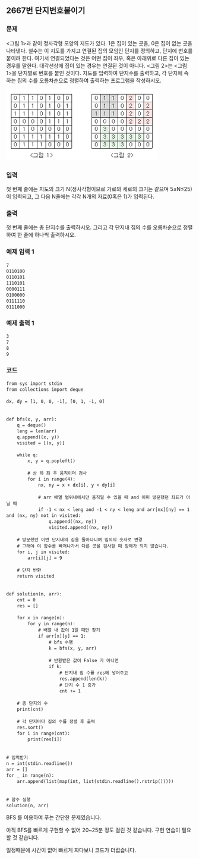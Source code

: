 ## 2667번 단지번호붙이기

### 문제

<그림 1>과 같이 정사각형 모양의 지도가 있다. 1은 집이 있는 곳을, 0은 집이 없는 곳을 나타낸다. 철수는 이 지도를 가지고 연결된 집의 모임인 단지를 정의하고, 단지에 번호를 붙이려 한다. 여기서 연결되었다는 것은 어떤 집이 좌우, 혹은 아래위로 다른 집이 있는 경우를 말한다. 대각선상에 집이 있는 경우는 연결된 것이 아니다. <그림 2>는 <그림 1>을 단지별로 번호를 붙인 것이다. 지도를 입력하여 단지수를 출력하고, 각 단지에 속하는 집의 수를 오름차순으로 정렬하여 출력하는 프로그램을 작성하시오.

![img.png](img.png)

### 입력

첫 번째 줄에는 지도의 크기 N(정사각형이므로 가로와 세로의 크기는 같으며 5≤N≤25)이 입력되고, 그 다음 N줄에는 각각 N개의 자료(0혹은 1)가 입력된다.

### 출력

첫 번째 줄에는 총 단지수를 출력하시오. 그리고 각 단지내 집의 수를 오름차순으로 정렬하여 한 줄에 하나씩 출력하시오.

### 예제 입력 1

```
7
0110100
0110101
1110101
0000111
0100000
0111110
0111000
```

### 예제 출력 1

```
3
7
8
9
```


### 코드

```python3
from sys import stdin
from collections import deque

dx, dy = [1, 0, 0, -1], [0, 1, -1, 0]


def bfs(x, y, arr):
    q = deque()
    leng = len(arr)
    q.append((x, y))
    visited = [(x, y)]

    while q:
        x, y = q.popleft()
        
        # 상 하 좌 우 움직이며 검사
        for i in range(4):
            nx, ny = x + dx[i], y + dy[i]
            
            # arr 배열 범위내에서만 움직일 수 있을 때 and 이미 방문했던 좌표가 아닐 때
            if -1 < nx < leng and -1 < ny < leng and arr[nx][ny] == 1 and (nx, ny) not in visited:
                q.append((nx, ny))
                visited.append((nx, ny))
    
    # 방문했던 이번 단지내의 집을 돌아다니며 임의의 숫자로 변경
    # 그래야 이 함수를 빠져나가서 다른 곳을 검사할 때 방해가 되지 않습니다.
    for i, j in visited:
        arr[i][j] = 9
    
    # 단지 반환
    return visited


def solution(n, arr):
    cnt = 0
    res = []

    for x in range(n):
        for y in range(n):
            # 배열 내 값이 1일 때만 찾기
            if arr[x][y] == 1:
                # bfs 수행
                k = bfs(x, y, arr)
                
                # 반환받은 값이 False 가 아니면
                if k:
                    # 단지내 집 수를 res에 넣어주고 
                    res.append(len(k))
                    # 단지 수 1 증가
                    cnt += 1
    
    # 총 단지의 수
    print(cnt)
    
    # 각 단지마다 집의 수를 정렬 후 출력
    res.sort()
    for i in range(cnt):
        print(res[i])


# 입력받기
n = int(stdin.readline())
arr = []
for _ in range(n):
    arr.append(list(map(int, list(stdin.readline().rstrip()))))


# 함수 실행
solution(n, arr)

```

BFS 를 이용하여 푸는 간단한 문제였습니다.

아직 BFS를 빠르게 구현할 수 없어 20~25분 정도 걸린 것 같습니다.
구현 연습이 필요할 것 같습니다.

일정때문에 시간이 없어 빠르게 짜다보니 코드가 더럽습니다. 
